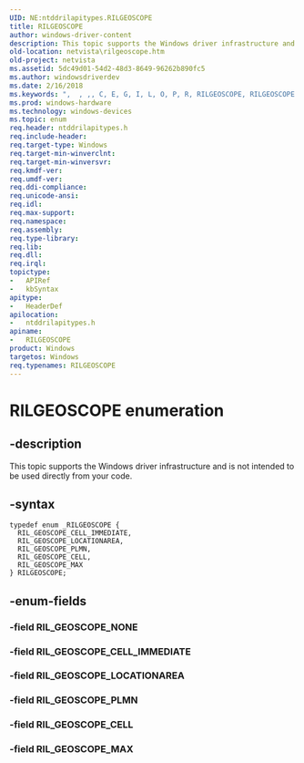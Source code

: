 ```yaml
---
UID: NE:ntddrilapitypes.RILGEOSCOPE
title: RILGEOSCOPE
author: windows-driver-content
description: This topic supports the Windows driver infrastructure and is not intended to be used directly from your code.
old-location: netvista\rilgeoscope.htm
old-project: netvista
ms.assetid: 5dc49d01-54d2-48d3-8649-96262b890fc5
ms.author: windowsdriverdev
ms.date: 2/16/2018
ms.keywords: ",  , ,, C, E, G, I, L, O, P, R, RILGEOSCOPE, RILGEOSCOPE enumeration [Network Drivers Starting with Windows Vista], RIL_GEOSCOPE_CELL, RIL_GEOSCOPE_CELL_IMMEDIATE, RIL_GEOSCOPE_LOCATIONAREA, RIL_GEOSCOPE_MAX, RIL_GEOSCOPE_PLMN, S, netvista.rilgeoscope, ntddrilapitypes/RILGEOSCOPE, ntddrilapitypes/RIL_GEOSCOPE_CELL, ntddrilapitypes/RIL_GEOSCOPE_CELL_IMMEDIATE, ntddrilapitypes/RIL_GEOSCOPE_LOCATIONAREA, ntddrilapitypes/RIL_GEOSCOPE_MAX, ntddrilapitypes/RIL_GEOSCOPE_PLMN"
ms.prod: windows-hardware
ms.technology: windows-devices
ms.topic: enum
req.header: ntddrilapitypes.h
req.include-header: 
req.target-type: Windows
req.target-min-winverclnt: 
req.target-min-winversvr: 
req.kmdf-ver: 
req.umdf-ver: 
req.ddi-compliance: 
req.unicode-ansi: 
req.idl: 
req.max-support: 
req.namespace: 
req.assembly: 
req.type-library: 
req.lib: 
req.dll: 
req.irql: 
topictype:
-	APIRef
-	kbSyntax
apitype:
-	HeaderDef
apilocation:
-	ntddrilapitypes.h
apiname:
-	RILGEOSCOPE
product: Windows
targetos: Windows
req.typenames: RILGEOSCOPE
---
```


# RILGEOSCOPE enumeration


## -description


This topic supports the Windows driver infrastructure and is not intended to be used directly from your code.


## -syntax


````
typedef enum _RILGEOSCOPE { 
  RIL_GEOSCOPE_CELL_IMMEDIATE,
  RIL_GEOSCOPE_LOCATIONAREA,
  RIL_GEOSCOPE_PLMN,
  RIL_GEOSCOPE_CELL,
  RIL_GEOSCOPE_MAX
} RILGEOSCOPE;
````


## -enum-fields




### -field RIL_GEOSCOPE_NONE


### -field RIL_GEOSCOPE_CELL_IMMEDIATE


### -field RIL_GEOSCOPE_LOCATIONAREA


### -field RIL_GEOSCOPE_PLMN


### -field RIL_GEOSCOPE_CELL


### -field RIL_GEOSCOPE_MAX

